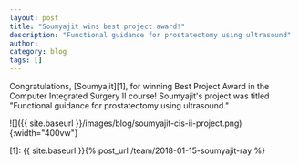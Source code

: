 ```yaml
---
layout: post
title: "Soumyajit wins best project award!"
description: "Functional guidance for prostatectomy using ultrasound"
author:
category: blog
tags: []
---
```


Congratulations, [Soumyajit][1], for winning Best Project Award in the Computer Integrated Surgery II course! Soumyajit's project was titled "Functional guidance for prostatectomy using ultrasound."

![]({{ site.baseurl }}/images/blog/soumyajit-cis-ii-project.png){:width="400vw"}

[1]: {{ site.baseurl }}{% post_url /team/2018-01-15-soumyajit-ray %}
